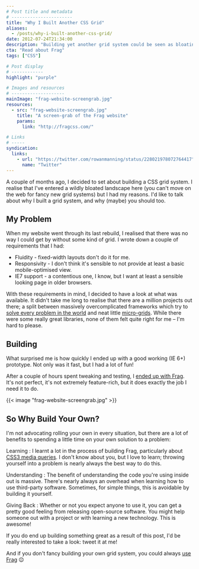 ```yaml
---
# Post title and metadata
# -----------------------
title: "Why I Built Another CSS Grid"
aliases:
  - /posts/why-i-built-another-css-grid/
date: 2012-07-24T21:34:00
description: "Building yet another grid system could be seen as bloating an already-bloated landscape; but sometimes, rolling your own tools is one of the best things you can do."
cta: "Read about Frag"
tags: ["CSS"]

# Post display
# ------------
highlight: "purple"

# Images and resources
# --------------------
mainImage: "frag-website-screengrab.jpg"
resources:
  - src: "frag-website-screengrab.jpg"
    title: "A screen-grab of the Frag website"
    params:
      link: "http://fragcss.com/"

# Links
# -----
syndication:
  links:
    - url: "https://twitter.com/rowanmanning/status/228021978072764417"
      name: "Twitter"
---
```



A couple of months ago, I decided to set about building a CSS grid system. I realise that I've entered a wildly bloated landscape here (you can't move on the web for fancy new grid systems) but I had my reasons. I'd like to talk about why I built a grid system, and why (maybe) you should too.


My Problem
----------

When my website went through its last rebuild, I realised that there was no way I could get by without some kind of grid. I wrote down a couple of requirements that I had:

  * Fluidity - fixed-width layouts don't do it for me.
  * Responsivity - I don't think it's sensible to not provide at least a basic mobile-optimised view.
  * IE7 support - a contentious one, I know, but I want at least a sensible looking page in older browsers.

With these requirements in mind, I decided to have a look at what was available. It didn't take me long to realise that there are a million projects out there; a split between massively overcomplicated frameworks which try to [solve every problem in the world][dont-solve-problems] and neat little [micro-grids][1kbgrid]. While there were some really great libraries, none of them felt quite right for me – I'm hard to please.


Building
--------

What surprised me is how quickly I ended up with a good working (IE 6+) prototype. Not only was it fast, but I had a lot of fun!

After a couple of hours spent tweaking and testing, I [ended up with Frag][frag]. It's not perfect, it's not extremely feature-rich, but it does exactly the job I need it to do.

{{< image "frag-website-screengrab.jpg" >}}


So Why Build Your Own?
----------------------

I'm not advocating rolling your own in every situation, but there are a lot of benefits to spending a little time on your own solution to a problem:

Learning
: I learnt a lot in the process of building Frag, particularly about [CSS3 media queries][media-queries]. I don't know about you, but I love to learn; throwing yourself into a problem is nearly always the best way to do this.

Understanding
: The benefit of understanding the code you're using inside out is massive. There's nearly always an overhead when learning how to use third-party software. Sometimes, for simple things, this is avoidable by building it yourself.

Giving Back
: Whether or not you expect anyone to use it, you can get a pretty good feeling from releasing open-source software. You might help someone out with a project or with learning a new technology. This is awesome!

If you do end up building something great as a result of this post, I'd be really interested to take a look: tweet it at me!

And if you don't fancy building your own grid system, you could always [use Frag][frag] :wink:



[1kbgrid]: http://1kbgrid.com/
[dont-solve-problems]: http://www.rachelandrew.co.uk/archives/2012/03/21/stop-solving-problems-you-dont-yet-have/
[frag]: http://fragcss.com/
[media-queries]: https://developer.mozilla.org/en/CSS/Media_queries/
